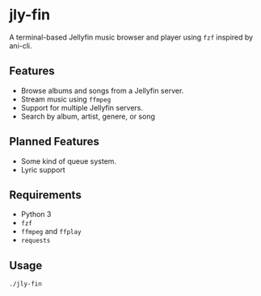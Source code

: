 # jly-fin

A terminal-based Jellyfin music browser and player using `fzf` inspired by ani-cli.

## Features

- Browse albums and songs from a Jellyfin server.
- Stream music using `ffmpeg`
- Support for multiple Jellyfin servers.
- Search by album, artist, genere, or song
  
## Planned Features

- Some kind of queue system.
- Lyric support

## Requirements

- Python 3
- `fzf`
- `ffmpeg` and `ffplay`
- `requests`

## Usage

```bash
./jly-fin
